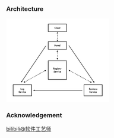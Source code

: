 ### Architecture
<img src="https://raw.githubusercontent.com/berylyvos/distributed/master/img/architecture.png" width="55%">

### Acknowledgement
[bilibili@软件工艺师](https://www.bilibili.com/video/BV1ZU4y1577q)